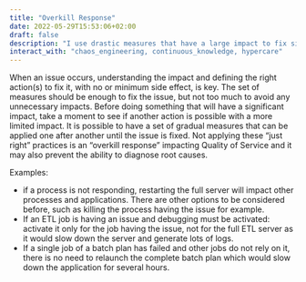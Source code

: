```yaml
---
title: "Overkill Response"
date: 2022-05-29T15:53:06+02:00
draft: false
description: "I use drastic measures that have a large impact to fix simple issues"
interact_with: "chaos_engineering, continuous_knowledge, hypercare"
---
```


When an issue occurs, understanding the impact and defining the right action(s) to fix it, with no or minimum side effect, is key. The set of measures should be enough to fix the issue, but not too much to avoid any unnecessary impacts. Before doing something that will have a significant impact, take a moment to see if another action is possible with a more limited impact. It is possible to have a set of gradual measures that can be applied one after another until the issue is fixed. Not applying these “just right” practices is an “overkill response” impacting Quality of Service and it may also prevent the ability to diagnose root causes. 
 
Examples: 
-	if a process is not responding, restarting the full server will impact other processes and applications. There are other options to be considered before, such as killing the process having the issue for example. 
-	If an ETL job is having an issue and debugging must be activated: activate it only for the job having the issue, not for the full ETL server as it would slow down the server and generate lots of logs. 
-	If a single job of a batch plan has failed and other jobs do not rely on it, there is no need to relaunch the complete batch plan which would slow down the application for several hours. 
